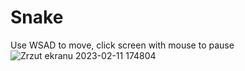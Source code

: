 # Snake
Use WSAD to move, click screen with mouse to pause
![Zrzut ekranu 2023-02-11 174804](https://user-images.githubusercontent.com/115708921/218270296-7d0eaeb1-eb8c-4ae9-8e9f-f659da7a57b8.png)
